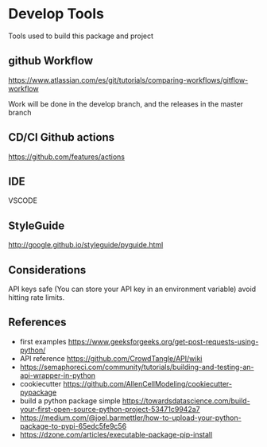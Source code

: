 # Develop Tools
Tools used to build this package and project

## github Workflow
https://www.atlassian.com/es/git/tutorials/comparing-workflows/gitflow-workflow

Work will be done in the develop branch, and the releases in the master branch

## CD/CI Github actions
https://github.com/features/actions

## IDE
VSCODE

## StyleGuide
http://google.github.io/styleguide/pyguide.html

## Considerations
API keys safe (You can store your API key in an environment variable)
avoid hitting rate limits.

## References
- first examples https://www.geeksforgeeks.org/get-post-requests-using-python/
- API reference https://github.com/CrowdTangle/API/wiki
- https://semaphoreci.com/community/tutorials/building-and-testing-an-api-wrapper-in-python
- cookiecutter https://github.com/AllenCellModeling/cookiecutter-pypackage
- build a python package simple https://towardsdatascience.com/build-your-first-open-source-python-project-53471c9942a7
- https://medium.com/@joel.barmettler/how-to-upload-your-python-package-to-pypi-65edc5fe9c56
- https://dzone.com/articles/executable-package-pip-install
